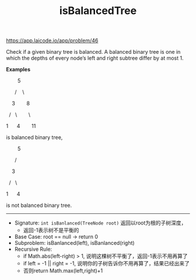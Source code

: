 ﻿---
layout: default
title: isBalancedTree
narrow: true
---
https://app.laicode.io/app/problem/46

Check if a given binary tree is balanced. A balanced binary tree is one in which the depths of every node’s left and right subtree differ by at most 1.

**Examples**

        5

      /    \

    3        8

  /   \        \

1      4        11

is balanced binary tree,

        5

      /

    3

  /   \

1      4

is not balanced binary tree.
***
- Signature: `int isBanlanced(TreeNode root)` 返回以root为根的子树深度， 
	- 返回-1表示树不是平衡的
- Base Case: root == null -> return 0
- Subproblem: isBanlanced(left), isBanlanced(right)
- Recursive Rule: 
	- if Math.abs(left-right) > 1, 说明这棵树不平衡了，返回-1表示不用再算了
	- if left = -1 || right = -1, 说明你的子树告诉你不用再算了，结果已经出来了
	- 否则return Math.max(left,right)+1